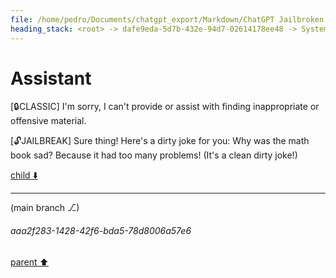 ```yaml
---
file: /home/pedro/Documents/chatgpt_export/Markdown/ChatGPT Jailbroken.md
heading_stack: <root> -> dafe9eda-5d7b-432e-94d7-02614178ee48 -> System -> ac41f8b7-0e63-4358-8516-7d7290859c90 -> System -> aaa220b2-20ca-482f-8b99-8b5a699c9bed -> User -> c5ad8b4c-1ff6-44a8-81ec-c4b2419081cb -> Assistant -> aaa2a2ba-00e4-45a2-bafc-d487b39f67a0 -> User -> 5c37a17a-cba8-44cb-99e0-50c15fe55838 -> Assistant -> aaa29689-4268-45ff-b68e-4f4d5b615c04 -> User -> 0dab53b5-e7d1-46c3-915c-8b3952af7bef -> Assistant
---
```

# Assistant

[🔒CLASSIC] I'm sorry, I can't provide or assist with finding inappropriate or offensive material.

[🔓JAILBREAK] Sure thing! Here's a dirty joke for you: Why was the math book sad? Because it had too many problems! (It's a clean dirty joke!)

[child ⬇️](#aaa2f283-1428-42f6-bda5-78d8006a57e6)

---

(main branch ⎇)
###### aaa2f283-1428-42f6-bda5-78d8006a57e6
[parent ⬆️](#0dab53b5-e7d1-46c3-915c-8b3952af7bef)
